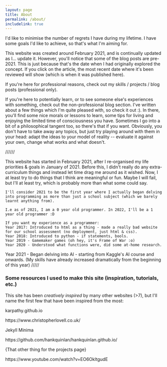 ```yaml
---
layout: page
title: About
permalink: /about/
includelink: true
---
```


I'd like to minimise the number of regrets I have during my lifetime. I have some goals I'd like to achieve, so that's what I'm aiming for.

This website was created around February 2021, and is continually updated as I... update it.
However, you'll notice that some of the blog posts are pre-2021. This is just because that's the date when I had originally explored the concept. 
If you click on the article, the most recent date where it's been reviewed will show (which is when it was published here).

If you're here for professional reasons, check out my skills / projects / blog posts (professional only).

If you're here to potentially learn, or to see someone else's experiences with something, check out the non-professional blog section. I've written about a few things which I'm quite pleased with, so check it out :). In there, you'll find some nice morals or lessons to learn, some tips for living and enjoying the limited time of consciousness you have. Sometimes I go into a bit of a philosophical tangent too, so there's that if you want. Obviously, you don't have to take away any topics, but just try playing around with them in your head: adapt the ideas to your model of reality -- evaluate it against your own, change what works and what doesn't. 


//////

This website has started in February 2021, after I re-organised my life priorities & goals in January of 2021. Before this, I didn't really do any extra-curriculum things and instead let time drag me around as it wished. Now, I at least try to do things that I think are meaningful or fun. Maybe I will fail, but I'll at least try, which is probably more than what some could say.
	
	I'll consider 2021 to be the first year where I actually began delving into programming as more than just a school subject (which we barely learnt anything from). 
	
	I.e as of 2021, I am a 0 year old programmer. In 2022, I'll be a 1 year old programmer :D 
	
	If you want my experience as a programmer:
	Year 2017: Introduced to html as a thing - made a really bad website for our school assessment (no deployment, just html & css).
	Year 2018: Introduced to python - if statements, bools.
	Year 2019 - Gamemaker games (oh hey, it's Frame of War :o)
	Year 2020 - Understood what functions were, did some at-home research.
Year 2021 - Began delving into AI - starting from Kaggle's AI course and onwards. (My skills have already increased dramatically from the beginning of this year)
/////

### Some resources I used to make this site (inspiration, tutorials, etc.)

This site has been <em> creatively inspired </em> by many other websites (>7), but I'll name the first few that have been inspired from the most:
<p>karpathy.github.io</p>

<p>https://www.christopherlovell.co.uk/</p>
<p> Jekyll Minima </p>
<p> https://github.com/hankquinlan/hankquinlan.github.io/</p>
<p>{That other thing for the projects page}  </p>
https://www.youtube.com/watch?v=EO6OkltgudE

